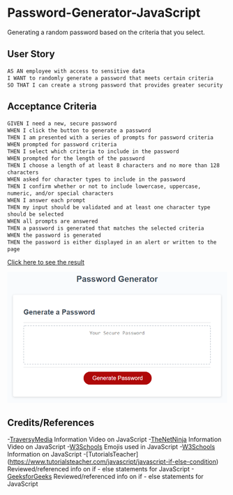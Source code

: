 # Password-Generator-JavaScript
Generating a random password based on the criteria that you select. 

## User Story

```
AS AN employee with access to sensitive data
I WANT to randomly generate a password that meets certain criteria
SO THAT I can create a strong password that provides greater security
```

## Acceptance Criteria

```
GIVEN I need a new, secure password
WHEN I click the button to generate a password
THEN I am presented with a series of prompts for password criteria
WHEN prompted for password criteria
THEN I select which criteria to include in the password
WHEN prompted for the length of the password
THEN I choose a length of at least 8 characters and no more than 128 characters
WHEN asked for character types to include in the password
THEN I confirm whether or not to include lowercase, uppercase, numeric, and/or special characters
WHEN I answer each prompt
THEN my input should be validated and at least one character type should be selected
WHEN all prompts are answered
THEN a password is generated that matches the selected criteria
WHEN the password is generated
THEN the password is either displayed in an alert or written to the page
```

<!-- Website link -->
[Click here to see the result](https://kwaters3.github.io/Password-Generator-JavaScript/)


<!-- Screenshot -->
![Screenshot](03-javascript-homework-demo.png)



## Credits/References

-[TraversyMedia](https://www.youtube.com/watch?v=hdI2bqOjy3c&list=PLillGF-RfqbbnEGy3ROiLWk7JMCuSyQtX&index=2) Information Video on JavaScript
-[TheNetNinja](https://www.youtube.com/watch?v=iWOYAxlnaww) Information Video on JavaScript
-[W3Schools](https://www.w3schools.com/charsets/ref_emoji.asp) Emojis used in JavaScript
-[W3Schools](https://www.w3schools.com/js/default.asp) Information on JavaScript 
-[TutorialsTeacher] (https://www.tutorialsteacher.com/javascript/javascript-if-else-condition) Reviewed/referenced info on if - else statements for JavaScript
-[GeeksforGeeks](https://www.geeksforgeeks.org/swift-nested-if-else-statement/?ref=lbp) Reviewed/referenced info on if - else statements for JavaScript
